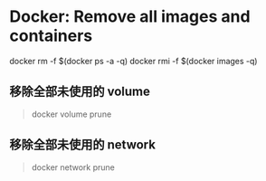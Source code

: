 # Docker: Remove all images and containers
docker rm -f $(docker ps -a -q)
docker rmi -f $(docker images -q)


## 移除全部未使用的 volume
> docker volume prune

## 移除全部未使用的 network
> docker network prune